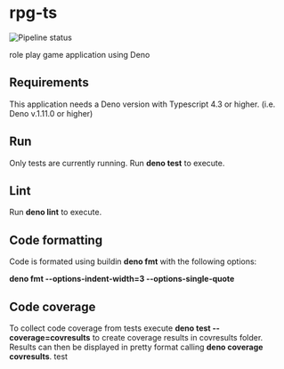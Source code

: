 # rpg-ts

![Pipeline status](https://github.com/sgohlke/rpg-ts/workflows/RPG/badge.svg)

role play game application using Deno

## Requirements

This application needs a Deno version with Typescript 4.3 or higher. (i.e. Deno
v.1.11.0 or higher)

## Run

Only tests are currently running. Run **deno test** to execute.

## Lint

Run **deno lint** to execute.

## Code formatting

Code is formated using buildin **deno fmt** with the following options:

**deno fmt --options-indent-width=3 --options-single-quote**

## Code coverage

To collect code coverage from tests execute **deno test --coverage=covresults**
to create coverage results in covresults folder. Results can then be displayed
in pretty format calling **deno coverage covresults**.
test